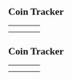 <head><title>Coin Tracker</title></head>
<meta http-equiv="refresh" content="300">
<h1 style="font-family:verdana;font-size:140%;">Coin Tracker</h1>
<table style="width:100%">

<tr>
 <td>
<script type="text/javascript" src="https://files.coinmarketcap.com/static/widget/currency.js"></script><div class="coinmarketcap-currency-widget" data-currency="bitcoin" data-base="USD" data-secondary="" data-ticker="true" data-rank="true" data-marketcap="true" data-volume="true" data-stats="USD" data-statsticker="false"></div>
 </td>

 <td> <script type="text/javascript" src="https://files.coinmarketcap.com/static/widget/currency.js"></script><div class="coinmarketcap-currency-widget" data-currency="bitcoin" data-base="USD" data-secondary="" data-ticker="true" data-rank="true" data-marketcap="true" data-volume="true" data-stats="USD" data-statsticker="false"></div>
 </td>

 <td> 
  <script type="text/javascript" src="https://files.coinmarketcap.com/static/widget/currency.js"></script>
  <div class="coinmarketcap-currency-widget" data-currency="bitbay" data-base="USD"  data-secondary="BTC"></div>
 </td>

 <td> 
  <script type="text/javascript" src="https://files.coinmarketcap.com/static/widget/currency.js"></script>
  <div class="coinmarketcap-currency-widget" data-currency="bitbay" data-base="USD"  data-secondary="BTC"></div>
 </td>
</tr>

<tr>
 <td>
  <script type="text/javascript" src="https://files.coinmarketcap.com/static/widget/currency.js"></script>
  <div class="coinmarketcap-currency-widget" data-currency="bitcoin" data-base="USD" data-secondary=""></div>
 </td>

 <td> 
  <script type="text/javascript" src="https://files.coinmarketcap.com/static/widget/currency.js"></script>
  <div class="coinmarketcap-currency-widget" data-currency="nexus" data-base="USD"  data-secondary="BTC"></div>
 </td>

 <td> 
  <script type="text/javascript" src="https://files.coinmarketcap.com/static/widget/currency.js"></script>
  <div class="coinmarketcap-currency-widget" data-currency="bitbay" data-base="USD"  data-secondary="BTC"></div>
 </td>

 <td> 
  <script type="text/javascript" src="https://files.coinmarketcap.com/static/widget/currency.js"></script>
  <div class="coinmarketcap-currency-widget" data-currency="bitbay" data-base="USD"  data-secondary="BTC"></div>
 </td>
</tr>

</table>
<head><title>Coin Tracker</title></head>
<meta http-equiv="refresh" content="300">
<h1 style="font-family:verdana;font-size:140%;">Coin Tracker</h1>
<table style="width:100%">

<tr>
 <td>
  <script type="text/javascript" src="https://files.coinmarketcap.com/static/widget/currency.js"></script>
  <div class="coinmarketcap-currency-widget" data-currency="bitcoin" data-base="USD" data-secondary=""></div>
 </td>

 <td> 
  <script type="text/javascript" src="https://files.coinmarketcap.com/static/widget/currency.js"></script>
  <div class="coinmarketcap-currency-widget" data-currency="nexus" data-base="USD"  data-secondary="BTC"></div>
 </td>

 <td> 
  <script type="text/javascript" src="https://files.coinmarketcap.com/static/widget/currency.js"></script>
  <div class="coinmarketcap-currency-widget" data-currency="bitbay" data-base="USD"  data-secondary="BTC"></div>
 </td>

 <td> 
  <script type="text/javascript" src="https://files.coinmarketcap.com/static/widget/currency.js"></script>
  <div class="coinmarketcap-currency-widget" data-currency="bitbay" data-base="USD"  data-secondary="BTC"></div>
 </td>
</tr>

<tr>
 <td>
  <script type="text/javascript" src="https://files.coinmarketcap.com/static/widget/currency.js"></script>
  <div class="coinmarketcap-currency-widget" data-currency="bitcoin" data-base="USD" data-secondary=""></div>
 </td>

 <td> 
  <script type="text/javascript" src="https://files.coinmarketcap.com/static/widget/currency.js"></script>
  <div class="coinmarketcap-currency-widget" data-currency="nexus" data-base="USD"  data-secondary="BTC"></div>
 </td>

 <td> 
  <script type="text/javascript" src="https://files.coinmarketcap.com/static/widget/currency.js"></script>
  <div class="coinmarketcap-currency-widget" data-currency="bitbay" data-base="USD"  data-secondary="BTC"></div>
 </td>

 <td> 
  <script type="text/javascript" src="https://files.coinmarketcap.com/static/widget/currency.js"></script>
  <div class="coinmarketcap-currency-widget" data-currency="bitbay" data-base="USD"  data-secondary="BTC"></div>
 </td>
</tr>

</table>
